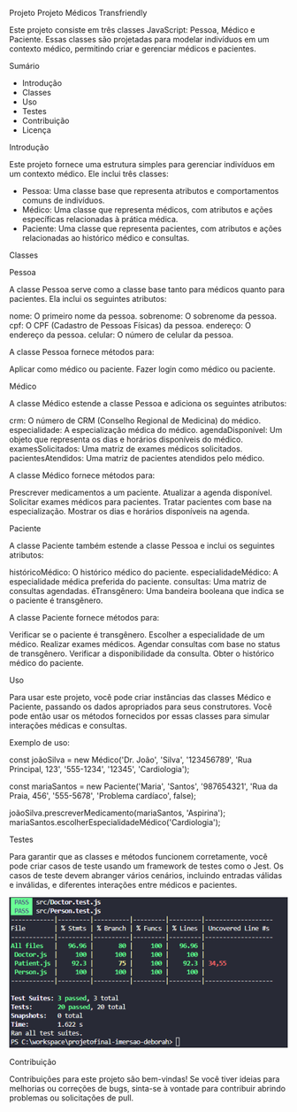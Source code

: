 Projeto Projeto Médicos Transfriendly


Este projeto consiste em três classes JavaScript: Pessoa, Médico e Paciente. Essas classes são projetadas para modelar indivíduos em um contexto médico, permitindo criar e gerenciar médicos e pacientes.

Sumário

- Introdução
- Classes
- Uso
- Testes
- Contribuição
- Licença


Introdução

Este projeto fornece uma estrutura simples para gerenciar indivíduos em um contexto médico. Ele inclui três classes:

- Pessoa: Uma classe base que representa atributos e comportamentos comuns de indivíduos.
- Médico: Uma classe que representa médicos, com atributos e ações específicas relacionadas à prática médica.
- Paciente: Uma classe que representa pacientes, com atributos e ações relacionadas ao histórico médico e consultas.

Classes

Pessoa

A classe Pessoa serve como a classe base tanto para médicos quanto para pacientes. Ela inclui os seguintes atributos:

nome: O primeiro nome da pessoa.
sobrenome: O sobrenome da pessoa.
cpf: O CPF (Cadastro de Pessoas Físicas) da pessoa.
endereço: O endereço da pessoa.
celular: O número de celular da pessoa.

A classe Pessoa fornece métodos para:

Aplicar como médico ou paciente.
Fazer login como médico ou paciente.

Médico

A classe Médico estende a classe Pessoa e adiciona os seguintes atributos:

crm: O número de CRM (Conselho Regional de Medicina) do médico.
especialidade: A especialização médica do médico.
agendaDisponível: Um objeto que representa os dias e horários disponíveis do médico.
examesSolicitados: Uma matriz de exames médicos solicitados.
pacientesAtendidos: Uma matriz de pacientes atendidos pelo médico.

A classe Médico fornece métodos para:

Prescrever medicamentos a um paciente.
Atualizar a agenda disponível.
Solicitar exames médicos para pacientes.
Tratar pacientes com base na especialização.
Mostrar os dias e horários disponíveis na agenda.

Paciente

A classe Paciente também estende a classe Pessoa e inclui os seguintes atributos:

históricoMédico: O histórico médico do paciente.
especialidadeMédico: A especialidade médica preferida do paciente.
consultas: Uma matriz de consultas agendadas.
éTransgênero: Uma bandeira booleana que indica se o paciente é transgênero.

A classe Paciente fornece métodos para:

Verificar se o paciente é transgênero.
Escolher a especialidade de um médico.
Realizar exames médicos.
Agendar consultas com base no status de transgênero.
Verificar a disponibilidade da consulta.
Obter o histórico médico do paciente.

Uso

Para usar este projeto, você pode criar instâncias das classes Médico e Paciente, passando os dados apropriados para seus construtores. Você pode então usar os métodos fornecidos por essas classes para simular interações médicas e consultas.

Exemplo de uso:

const joãoSilva = new Médico('Dr. João', 'Silva', '123456789', 'Rua Principal, 123', '555-1234', '12345', 'Cardiologia');

const mariaSantos = new Paciente('Maria', 'Santos', '987654321', 'Rua da Praia, 456', '555-5678', 'Problema cardíaco', false);

joãoSilva.prescreverMedicamento(mariaSantos, 'Aspirina');
mariaSantos.escolherEspecialidadeMédico('Cardiologia');

Testes

Para garantir que as classes e métodos funcionem corretamente, você pode criar casos de teste usando um framework de testes como o Jest. Os casos de teste devem abranger vários cenários, incluindo entradas válidas e inválidas, e diferentes interações entre médicos e pacientes.

![Alt text](image.png)

Contribuição

Contribuições para este projeto são bem-vindas! Se você tiver ideias para melhorias ou correções de bugs, sinta-se à vontade para contribuir abrindo problemas ou solicitações de pull.
